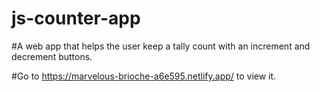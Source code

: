 # js-counter-app

#A web app that helps the user keep a tally count with an increment and decrement buttons. 

#Go to https://marvelous-brioche-a6e595.netlify.app/ to view it.

